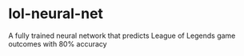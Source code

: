 # lol-neural-net
A fully trained neural network that predicts League of Legends game outcomes with 80% accuracy
